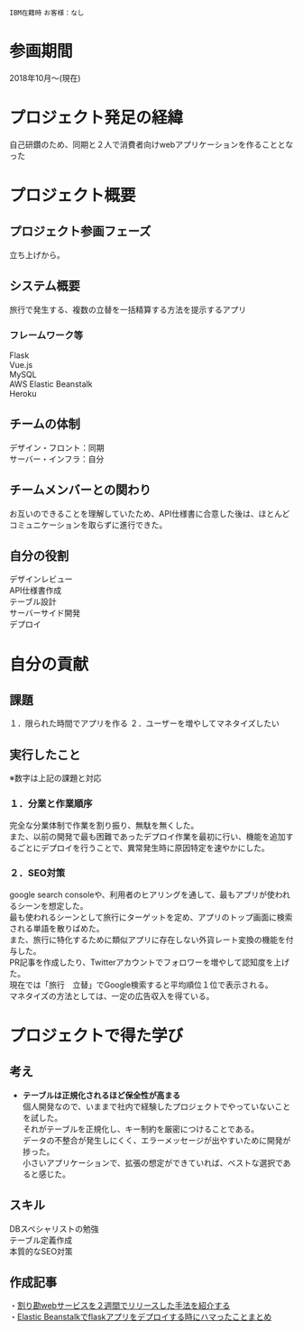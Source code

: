 `IBM在籍時` `お客様：なし` 

# 参画期間
2018年10月〜(現在)

# プロジェクト発足の経緯
自己研鑽のため、同期と２人で消費者向けwebアプリケーションを作ることとなった

# プロジェクト概要
## プロジェクト参画フェーズ
立ち上げから。

## システム概要
旅行で発生する、複数の立替を一括精算する方法を提示するアプリ

### フレームワーク等
Flask  
Vue.js  
MySQL  
AWS Elastic Beanstalk  
Heroku

## チームの体制
デザイン・フロント：同期  
サーバー・インフラ：自分  


## チームメンバーとの関わり
お互いのできることを理解していたため、API仕様書に合意した後は、ほとんどコミュニケーションを取らずに進行できた。

## 自分の役割
デザインレビュー  
API仕様書作成  
テーブル設計  
サーバーサイド開発  
デプロイ  

 
# 自分の貢献

## 課題
１．限られた時間でアプリを作る
２．ユーザーを増やしてマネタイズしたい


## 実行したこと
※数字は上記の課題と対応

### １．分業と作業順序
完全な分業体制で作業を割り振り、無駄を無くした。  
また、以前の開発で最も困難であったデプロイ作業を最初に行い、機能を追加するごとにデプロイを行うことで、異常発生時に原因特定を速やかにした。

### ２．SEO対策
google search consoleや、利用者のヒアリングを通して、最もアプリが使われるシーンを想定した。  
最も使われるシーンとして旅行にターゲットを定め、アプリのトップ画面に検索される単語を散りばめた。  
また、旅行に特化するために類似アプリに存在しない外貨レート変換の機能を付与した。  
PR記事を作成したり、Twitterアカウントでフォロワーを増やして認知度を上げた。  
現在では「旅行　立替」でGoogle検索すると平均順位１位で表示される。  
マネタイズの方法としては、一定の広告収入を得ている。  

# プロジェクトで得た学び
## 考え
- **テーブルは正規化されるほど保全性が高まる**  
個人開発なので、いままで社内で経験したプロジェクトでやっていないことを試した。  
それがテーブルを正規化し、キー制約を厳密につけることである。  
データの不整合が発生しにくく、エラーメッセージが出やすいために開発が捗った。  
小さいアプリケーションで、拡張の想定ができていれば、ベストな選択であると感じた。  

## スキル  
DBスペシャリストの勉強  
テーブル定義作成  
本質的なSEO対策  

## 作成記事
・[割り勘webサービスを２週間でリリースした手法を紹介する](https://qiita.com/kyogom/items/870f525b0d06e9d2f3fc)   
・[Elastic Beanstalkでflaskアプリをデプロイする時にハマったことまとめ](https://qiita.com/kyogom/items/fdf8f61558095e70d153)  
